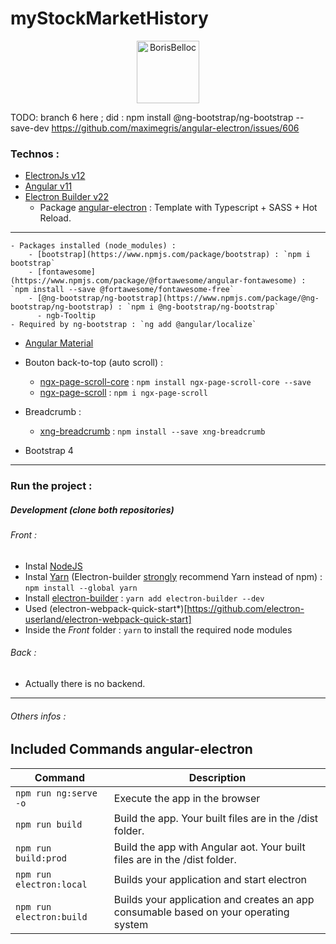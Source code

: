 # myStockMarketHistory

<p align="center">
  <img height="100" src="https://i.imgur.com/vOjrlin.png" alt="BorisBelloc">                                                  
</p>

TODO: branch 6 here ; did : npm install @ng-bootstrap/ng-bootstrap --save-dev
https://github.com/maximegris/angular-electron/issues/606

### Technos :
- [ElectronJs v12](https://www.electronjs.org/)
- [Angular v11](https://angular.io/)
- [Electron Builder v22](https://www.electron.build/)
    - Package [angular-electron](https://github.com/maximegris/angular-electron) : Template with Typescript + SASS + Hot Reload.

-----------------------

    - Packages installed (node_modules) : 
        - [bootstrap](https://www.npmjs.com/package/bootstrap) : `npm i bootstrap`
        - [fontawesome](https://www.npmjs.com/package/@fortawesome/angular-fontawesome) : `npm install --save @fortawesome/fontawesome-free`
        - [@ng-bootstrap/ng-bootstrap](https://www.npmjs.com/package/@ng-bootstrap/ng-bootstrap) : `npm i @ng-bootstrap/ng-bootstrap`
          - ngb-Tooltip
    - Required by ng-bootstrap : `ng add @angular/localize`

- [Angular Material](https://material.angular.io/)


- Bouton back-to-top (auto scroll) :
  - [ngx-page-scroll-core](https://www.npmjs.com/package/ngx-page-scroll) : `npm install ngx-page-scroll-core --save`
  - [ngx-page-scroll](https://www.npmjs.com/package/ngx-page-scroll) : `npm i ngx-page-scroll` 
        
- Breadcrumb :
  - [xng-breadcrumb](https://www.npmjs.com/package/xng-breadcrumb) : `npm install --save xng-breadcrumb`
  
- Bootstrap 4        

<hr>

### Run the project :

##### Development (clone both repositories)

###### Front :
- Instal [NodeJS](https://nodejs.org/en/download/)
- Instal [Yarn](https://classic.yarnpkg.com/en/docs/install/#windows-stable) (Electron-builder [strongly](https://github.com/electron-userland/electron-builder/issues/1147#issuecomment-276284477) recommend Yarn instead of npm) : `npm install --global yarn`
- Install [electron-builder](https://github.com/electron-userland/electron-builder) : `yarn add electron-builder --dev`
- Used (electron-webpack-quick-start*)[https://github.com/electron-userland/electron-webpack-quick-start]
- Inside the *Front* folder : `yarn` to install the required node modules



###### Back :
 - Actually there is no backend.
 
 <hr>
 
###### Others infos : 

## Included Commands angular-electron

|Command|Description|
|--|--|
|`npm run ng:serve -o`| Execute the app in the browser |
|`npm run build`| Build the app. Your built files are in the /dist folder. |
|`npm run build:prod`| Build the app with Angular aot. Your built files are in the /dist folder. |
|`npm run electron:local`| Builds your application and start electron
|`npm run electron:build`| Builds your application and creates an app consumable based on your operating system |
